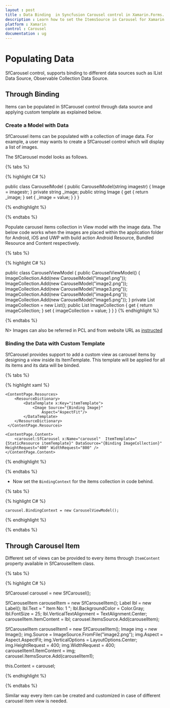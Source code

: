 ```yaml
---
layout : post
title : Data Binding  in Syncfusion Carousel control in Xamarin.Forms.
description : Learn how to set the ItemsSource in Carousel for Xamarin.Forms.
platform : Xamarin
control : Carousel
documentation : ug
---
```


# Populating Data

SfCarousel control, supports binding to different data sources such as IList Data Source, Observable Collection Data Source.

## Through Binding

Items can be populated in SfCarousel control through data source and applying custom template as explained below. 

### Create a Model with Data

SfCarousel items can be populated with a collection of image data. For example, a user may wants to create a SfCarousel control which will display a list of images.

The SfCarousel model looks as follows.

{% tabs %}

{% highlight C# %}

public class CarouselModel
{
	public CarouselModel(string imagestr)
	{
		Image = imagestr;
	}
	private string _image;
	public string Image
	{
		get { return _image; }
		set { _image = value; }
	}
}

{% endhighlight %}

{% endtabs %}

Populate carousel items collection in View model with the image data. The below code works when the images are placed within the application folder for Android, iOS and UWP with build action Android Resource, Bundled Resource and Content respectively.

{% tabs %}

{% highlight C# %}

public class CarouselViewModel
{
	public CarouselViewModel()
	{
		ImageCollection.Add(new CarouselModel("image1.png"));
		ImageCollection.Add(new CarouselModel("image2.png"));
		ImageCollection.Add(new CarouselModel("image3.png"));
		ImageCollection.Add(new CarouselModel("image4.png"));
		ImageCollection.Add(new CarouselModel("image5.png"));
	}
	private List<CarouselModel> imageCollection = new List<CarouselModel>();
	public List<CarouselModel> ImageCollection
	{
		get { return imageCollection; }
		set { imageCollection = value; }
	}
}
{% endhighlight %}

{% endtabs %}

N> Images can also be referred in PCL and from website URL as [instructed](https://developer.xamarin.com/guides/xamarin-forms/working-with/images/)


### Binding the Data with Custom Template

SfCarousel provides support to add a custom view as carousel items by designing a view inside its ItemTemplate. This template will be applied for all its items and its data will be binded.

{% tabs %}

{% highlight xaml %}

	<ContentPage.Resources>
    	<ResourceDictionary>
     	 	<DataTemplate x:Key="itemTemplate">
       	 		<Image Source="{Binding Image}" 
					Aspect="AspectFit"/>
      		</DataTemplate>
    	</ResourceDictionary>
 	 </ContentPage.Resources>

	<ContentPage.Content>
		<carousel:SfCarousel x:Name="carousel"  ItemTemplate="{StaticResource itemTemplate}" DataSource="{Binding ImageCollection}"   HeightRequest="400" WidthRequest="800" />	
	</ContentPage.Content>
{% endhighlight %}

{% endtabs %}

* Now set the `BindingContext` for the items collection in code behind.

{% tabs %}

{% highlight C# %}

	carousel.BindingContext = new CarouselViewModel();

{% endhighlight %}

{% endtabs %}

## Through Carousel Item

Different set of views can be provided to every items through `ItemContent` property available in SfCarouselItem class.

{% tabs %}

{% highlight C# %}

SfCarousel carousel = new SfCarousel();

SfCarouselItem carouselItem = new SfCarouselItem();
Label lbl = new Label();
lbl.Text = "  Item No: 1 ";
lbl.BackgroundColor = Color.Gray;
lbl.FontSize = 25;
lbl.VerticalTextAlignment = TextAlignment.Center;
carouselItem.ItemContent = lbl;
carousel.ItemsSource.Add(carouselItem);

SfCarouselItem carouselItem1 = new SfCarouselItem();
Image img = new Image();
img.Source = ImageSource.FromFile("image2.png");
img.Aspect = Aspect.AspectFit;
img.VerticalOptions = LayoutOptions.Center;
img.HeightRequest = 400;
img.WidthRequest = 400;
carouselItem1.ItemContent = img;
carousel.ItemsSource.Add(carouselItem1);

this.Content = carousel;	
	
	  
{% endhighlight %}

{% endtabs %}

Similar way every item can be created and customized in case of different carousel item view is needed.


